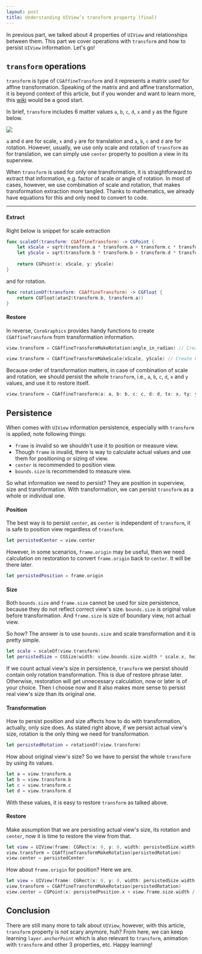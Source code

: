 ```yaml
---
layout: post
title: Understanding UIView’s transform property (final)
---
```


In previous part, we talked about 4 properties of `UIView` and relationships between them. This part we cover operations with `transform` and how to persist `UIView` information. Let's go!

## `transform` operations

`transform` is type of `CGAffineTransform` and it represents a matrix used for affine transformation. Speaking of the matrix and and affine transformation, it is beyond context of this article, but if you wonder and want to learn more, this [wiki](https://en.wikipedia.org/wiki/Affine_transformation) would be a good start.

In brief, `transform` includes 6 matter values `a`, `b`, `c`, `d`, `x` and `y` as the figure below.

![](https://developer.apple.com/library/content/documentation/GraphicsImaging/Conceptual/drawingwithquartz2d/Art/equation01.gif)

`a` and `d` are for scale, `x` and `y` are for translation and `a`, `b`, `c` and `d` are for rotation. However, usually, we use only scale and rotation of `transform` as for translation, we can simply use `center` property to position a view in its superview.

When `transform` is used for only one transformation, it is straightforward to extract that information, e.g. factor of scale or angle of rotation. In most of cases, however, we use combination of scale and rotation, that makes transformation extraction more tangled.  Thanks to mathematics, we already have equations for this and only need to convert to code.

----------

#### Extract

Right below is snippet for scale extraction

```swift
func scaleOf(transform: CGAffineTransform) -> CGPoint {
    let xScale = sqrt(transform.a * transform.a + transform.c * transform.c)
    let yScale = sqrt(transform.b * transform.b + transform.d * transform.d)
    
    return CGPoint(x: xScale, y: yScale)
}
```

and for rotation.

```swift
func rotationOf(transform: CGAffineTransform) -> CGFloat {
    return CGFloat(atan2(transform.b, transform.a))
}
```

#### Restore

In reverse, `CoreGraphics` provides handy functions to create `CGAffineTransform` from transformation information.

```swift
view.transform = CGAffineTransformMakeRotation(angle_in_radian) // Create CGAffineTransform of rotation transformation 

view.transform = CGAffineTransformMakeScale(xScale, yScale) // Create CGAffineTransform of scale transformation
```

Because order of transformation matters, in case of combination of scale and rotation, we should persist the whole `transform`, i.e., `a`, `b`, `c`, `d`, `x` and `y` values, and use it to restore itself.

```swift
view.transform = CGAffineTransform(a: a, b: b, c: c, d: d, tx: x, ty: y);
```

## Persistence

When comes with `UIView` information persistence, especially with `transform` is applied, note following things:

* `frame` is invalid so we shouldn't use it to position or measure view.
* Though `frame` is invalid, there is way to calculate actual values and use them for positioning or sizing of view.
* `center` is recommended to position view.
* `bounds.size` is recommended to measure view.

So what information we need to persist? They are position in superview, size and transformation. With transformation, we can persist `transform` as a whole or individual one.

#### Position

The best way is to persist `center`, as `center` is independent of `transform`, it is safe to position view regardless of `transform`. 

```swift
let persistedCenter = view.center
```

However, in some scenarios, `frame.origin` may be useful, then we need calculation on restoration to convert `frame.origin` back to `center`. It will be there later.

```swift
let persistedPosition = frame.origin
```

#### Size

Both `bounds.size` and `frame.size` cannot be used for size persistence, because they do not reflect correct view's size. `bounds.size` is original value before transformation. And `frame.size` is size of boundary view, not actual view.

So how? The answer is to use `bounds.size` and scale transformation and it is pretty simple.

```swift
let scale = scaleOf(view.transform)
let persistedSize = CGSize(width: view.bounds.size.width * scale.x, height: view.bounds.size.height * scale.y)
```

If we count actual view's size in persistence, `transform` we persist should contain only rotation transformation. This is due of restore phrase later. Otherwise, restoration will get unnecessary calculation, now or later is of your choice. Then I choose now and it also makes more sense to persist real view's size than its original one.

#### Transformation

How to persist position and size affects how to do with transformation, actually, only size does. As stated right above, if we persist actual view's size, rotation is the only thing we need for transformation.

```swift
let persistedRotation = rotationOf(view.transform)
```

How about original view's size? So we have to persist the whole `transform` by using its values.

```swift
let a = view.transform.a
let b = view.transform.b
let c = view.transform.c
let d = view.transform.d
```

With these values, it is easy to restore `transform` as talked above.

#### Restore

Make assumption that we are persisting actual view's size, its rotation and `center`, now it is time to restore the view from that.

```swift
let view = UIView(frame: CGRect(x: 0, y: 0, width: persistedSize.width, height: persistedSize.height))
view.transform = CGAffineTransformMakeRotation(persistedRotation)
view.center = persistedCenter
```

How about `frame.origin` for position? Here we are.

```swift
let view = UIView(frame: CGRect(x: 0, y: 0, width: persistedSize.width, height: persistedSize.height))
view.transform = CGAffineTransformMakeRotation(persistedRotation)
view.center = CGPoint(x: persistedPosition.x + view.frame.size.width / 2, y: persistedPosition.y + view.frame.size.height / 2)
```

## Conclusion

There are still many more to talk about `UIView`, however, with this article, `transform` property is not scary anymore, huh? From here, we can keep learning `layer.anchorPoint` which is also relevant to `transform`, animation with `transform` and other 3 properties, etc. Happy learning!